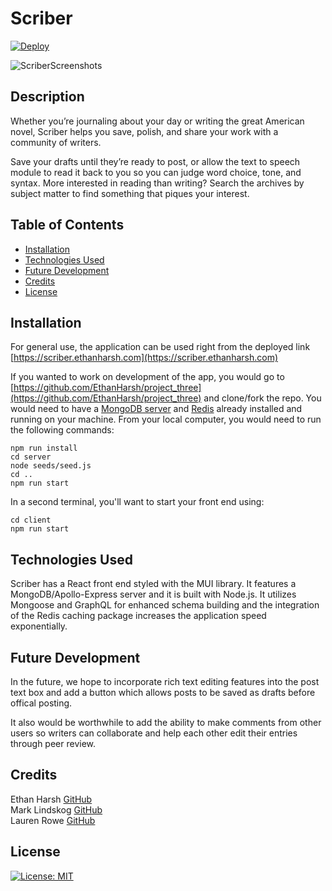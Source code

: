 # Scriber

[![Deploy](https://www.herokucdn.com/deploy/button.svg)](https://powerful-shore-38656.herokuapp.com/)

![ScriberScreenshots](https://user-images.githubusercontent.com/78819957/137565697-dd332b35-8eed-47a9-bb8f-7c955f798015.png)

## Description

Whether you’re journaling about your day or writing the great American novel, Scriber helps you save, polish, and share your work with a community of writers.

Save your drafts until they’re ready to post, or allow the text to speech module to read it back to you so you can judge word choice, tone, and syntax. More interested in reading than writing? Search the archives by subject matter to find something that piques your interest.

## Table of Contents

- [Installation](#installation)
- [Technologies Used](#technologies-used)
- [Future Development](#future-development)
- [Credits](#credits)
- [License](#license)

## Installation

For general use, the application can be used right from the deployed link [https://scriber.ethanharsh.com](https://scriber.ethanharsh.com)

If you wanted to work on development of the app, you would go to [https://github.com/EthanHarsh/project_three](https://github.com/EthanHarsh/project_three) and clone/fork the repo. You would need to have a [MongoDB server](https://www.mongodb.com/try/download/community) and [Redis](https://redis.io/) already installed and running on your machine. From your local computer, you would need to run the following commands:

```
npm run install
cd server
node seeds/seed.js
cd ..
npm run start
```

In a second terminal, you'll want to start your front end using:

```
cd client
npm run start
```

## Technologies Used

Scriber has a React front end styled with the MUI library. It features a MongoDB/Apollo-Express server and it is built with Node.js. It utilizes Mongoose and GraphQL for enhanced schema building and the integration of the Redis caching package increases the application speed exponentially.

## Future Development

In the future, we hope to incorporate rich text editing features into the post text box and add a button which allows posts to be saved as drafts before offical posting.

It also would be worthwhile to add the ability to make comments from other users so writers can collaborate and help each other edit their entries through peer review.

## Credits

Ethan Harsh [GitHub](https://github.com/EthanHarsh) <br>
Mark Lindskog [GitHub](https://github.com/mjlindskog) <br>
Lauren Rowe [GitHub](https://github.com/LaurenR01) <br>

## License

[![License: MIT](https://img.shields.io/badge/License-MIT-yellow.svg)](https://opensource.org/licenses/MIT)
